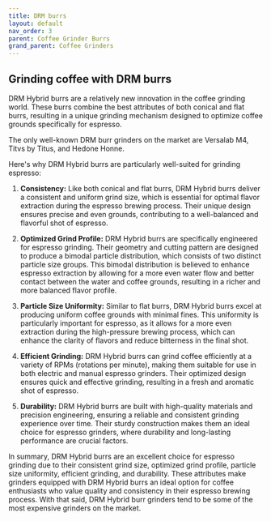 ```yaml
---
title: DRM burrs
layout: default
nav_order: 3
parent: Coffee Grinder Burrs
grand_parent: Coffee Grinders
---
```


## Grinding coffee with DRM burrs
DRM Hybrid burrs are a relatively new innovation in the coffee grinding world. These burrs combine the best attributes of both conical and flat burrs, resulting in a unique grinding mechanism designed to optimize coffee grounds specifically for espresso. 

The only well-known DRM burr grinders on the market are Versalab M4, Titvs by Titus, and Hedone Honne.

Here's why DRM Hybrid burrs are particularly well-suited for grinding espresso:

1. **Consistency:** Like both conical and flat burrs, DRM Hybrid burrs deliver a consistent and uniform grind size, which is essential for optimal flavor extraction during the espresso brewing process. Their unique design ensures precise and even grounds, contributing to a well-balanced and flavorful shot of espresso.

2. **Optimized Grind Profile:** DRM Hybrid burrs are specifically engineered for espresso grinding. Their geometry and cutting pattern are designed to produce a bimodal particle distribution, which consists of two distinct particle size groups. This bimodal distribution is believed to enhance espresso extraction by allowing for a more even water flow and better contact between the water and coffee grounds, resulting in a richer and more balanced flavor profile.

3. **Particle Size Uniformity:** Similar to flat burrs, DRM Hybrid burrs excel at producing uniform coffee grounds with minimal fines. This uniformity is particularly important for espresso, as it allows for a more even extraction during the high-pressure brewing process, which can enhance the clarity of flavors and reduce bitterness in the final shot.

4. **Efficient Grinding:** DRM Hybrid burrs can grind coffee efficiently at a variety of RPMs (rotations per minute), making them suitable for use in both electric and manual espresso grinders. Their optimized design ensures quick and effective grinding, resulting in a fresh and aromatic shot of espresso.

5. **Durability:** DRM Hybrid burrs are built with high-quality materials and precision engineering, ensuring a reliable and consistent grinding experience over time. Their sturdy construction makes them an ideal choice for espresso grinders, where durability and long-lasting performance are crucial factors.

In summary, DRM Hybrid burrs are an excellent choice for espresso grinding due to their consistent grind size, optimized grind profile, particle size uniformity, efficient grinding, and durability. These attributes make grinders equipped with DRM Hybrid burrs an ideal option for coffee enthusiasts who value quality and consistency in their espresso brewing process. With that said, DRM Hybrid burr grinders tend to be some of the most expensive grinders on the market.

